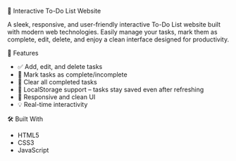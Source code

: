 📝 Interactive To-Do List Website

A sleek, responsive, and user-friendly interactive To-Do List website built with modern web technologies.
Easily manage your tasks, mark them as complete, edit, delete, and enjoy a clean interface designed for productivity.

📌 Features

- ✅ Add, edit, and delete tasks
- 📌 Mark tasks as complete/incomplete
- 🧼 Clear all completed tasks
- 💾 LocalStorage support – tasks stay saved even after refreshing
- 🎨 Responsive and clean UI
- 💡 Real-time interactivity

🛠️ Built With
- HTML5
- CSS3
- JavaScript
